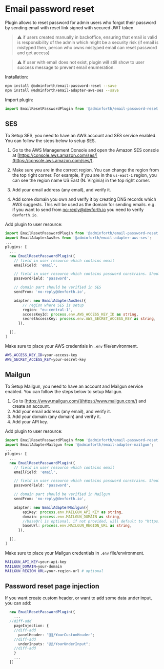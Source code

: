 
# Email password reset

Plugin allows to reset password for admin users who forgot their password by sending email with reset link signed with secured JWT token.

> ⚠️ if users created manually in backoffice, ensuring that email is valid is responsibility of the admin which might be a security risk
> (if email is mistyped then, person who owns mistyped email can reset password and get access)

> ⚠️ If user with email does not exist, plugin will still show to user success message to prevent email enumeration.

Installation:

```bash
npm install @adminforth/email-password-reset --save
npm install @adminforth/email-adapter-aws-ses --save
```

Import plugin:

```typescript
import EmailResetPasswordPlugin from '@adminforth/email-password-reset';
```


## SES

To Setup SES, you need to have an AWS account and SES service enabled. You can follow the steps below to setup SES.

1. Go to the AWS Management Console and open the Amazon SES console at [https://console.aws.amazon.com/ses/](https://console.aws.amazon.com/ses/).
2. Make sure you are in the correct region. You can change the region from the top right corner. For example, if you are in the `us-east-1` region, you can see the region name US East (N. Virginia) in the top right corner.

3. Add your email address (any email), and verify it.
4. Add some domain you own and verify it by creating DNS records which AWS suggests. This will be used as the domain for sending emails. e.g. if you want to send from no-reply@devforth.io you need to verify `devforth.io`. 

Add plugin to user resource:

```typescript ./resources/adminuser.ts
import EmailResetPasswordPlugin from '@adminforth/email-password-reset';
import EmailAdapterAwsSes from '@adminforth/email-adapter-aws-ses';
...
plugins: [
  ...
  new EmailResetPasswordPlugin({
    // field in user resource which contains email
    emailField: 'email',

    // field in user resource which contains password constrains. Should be virtual field
    passwordField: 'password',

    // domain part should be verified in SES
    sendFrom: 'no-reply@devforth.io',

    adapter: new EmailAdapterAwsSes({
        // region where SES is setup
        region: "eu-central-1",
        accessKeyId: process.env.AWS_ACCESS_KEY_ID as string,
        secretAccessKey: process.env.AWS_SECRET_ACCESS_KEY as string,
      }),

  }),
]
```

Make sure to place your AWS credentials in `.env` file/environment.

```bash /.env
AWS_ACCESS_KEY_ID=your-access-key
AWS_SECRET_ACCESS_KEY=your-secret-key
```


## Mailgun

To Setup Mailgun, you need to have an account and Mailgun service enabled. You can follow the steps below to setup Mailgun.

1. Go to [https://www.mailgun.com/](https://www.mailgun.com/) and create an account.
2. Add your email address (any email), and verify it.
3. Add your domain (any domain) and verify it.
4. Add your API key.

Add plugin to user resource:

```typescript ./resources/adminuser.ts
import EmailResetPasswordPlugin from '@adminforth/email-password-reset';
import EmailAdapterMailgun from '@adminforth/email-adapter-mailgun';
...
plugins: [
  ...
  new EmailResetPasswordPlugin({
    // field in user resource which contains email
    emailField: 'email',

    // field in user resource which contains password constrains. Should be virtual field
    passwordField: 'password',

    // domain part should be verified in Mailgun
    sendFrom: 'no-reply@devforth.io',

    adapter: new EmailAdapterMailgun({
        apiKey: process.env.MAILGUN_API_KEY as string,
        domain: process.env.MAILGUN_DOMAIN as string,
        //baseUrl is optional, if not provided, will default to "https://api.mailgun.net" but if you are using Mailgun EU, you should use "https://api.eu.mailgun.net" instead
        baseUrl: process.env.MAILGUN_REGION_URL as string,
      }),

  }),
]
```

Make sure to place your Mailgun credentials in `.env` file/environment.

```bash /.env
MAILGUN_API_KEY=your-api-key
MAILGUN_DOMAIN=your-domain
MAILGUN_REGION_URL=your-region-url # optional
```

## Password reset page injection
If you want create custom header, or want to add some data under input, you can add:

``` ts title='./resources/users'
  new EmailResetPasswordPlugin({
    ...
  //diff-add
    pageInjection: {
    //diff-add  
      panelHeader: "@@/YourCustomHeader";
    //diff-add
      underInputs: "@@/YourUnderInput";
    //diff-add
    }
    ...
  })
```
